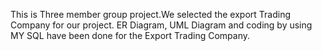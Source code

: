 This is Three member group project.We selected the export Trading Company for our project. ER Diagram, UML Diagram and coding by using MY SQL have been done for the Export Trading Company. 
